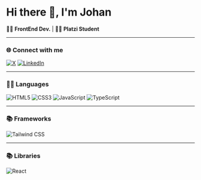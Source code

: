 # Hi there 👋, I'm Johan

👨‍💻 **FrontEnd Dev.** | 👨‍🚀 **Platzi Student**

---

### 🌐 Connect with me

[![X](https://img.shields.io/badge/X-000000?style=for-the-badge&logo=x&logoColor=white)](https://twitter.com/JohanSRQ)
[![LinkedIn](https://img.shields.io/badge/linkedin-%230077B5.svg?&style=for-the-badge&logo=linkedin&logoColor=white)](https://www.linkedin.com/in/johanrincon)

---

### 👨‍💻 Languages

![HTML5](https://img.shields.io/badge/html5-%23e34f26.svg?&style=for-the-badge&logo=html5&logoColor=white)
![CSS3](https://img.shields.io/badge/css3-%231572B6.svg?&style=for-the-badge&logo=css3&logoColor=white)
![JavaScript](https://img.shields.io/badge/JavaScript-323330?style=for-the-badge&logo=javascript&logoColor=F7DF1E)
![TypeScript](https://img.shields.io/badge/TypeScript-007ACC?style=for-the-badge&logo=typescript&logoColor=white)

---

### 📚 Frameworks

![Tailwind CSS](https://img.shields.io/badge/Tailwind_CSS-38B2AC?style=for-the-badge&logo=tailwind-css&logoColor=white)

---

### 📚 Libraries

![React](https://img.shields.io/badge/React-20232A?style=for-the-badge&logo=react&logoColor=61DAFB)

